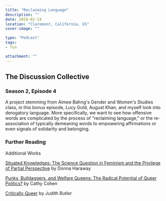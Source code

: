 ```yaml
---
title: "Reclaiming Language"
description: ""
date: 2019-02-14
location: "Claremont, California, US"
cover-image: ""

type: "Podcast"
tags:
- fun

attachment: ""
---
```

## The Discussion Collective
### Season 2, Episode 4
A project stemming from Aimee Bahng's Gender and Women's Studies class,  in this bonus episode, Lucy Gold, August Khan, and myself look into  derogatory language. More specifically, we want to see how offensive  words are complicated by the process of "reclaiming language," or the  re-association of typically demeaning words to empowering affirmations  or even signals of solidarity and belonging.

### Further Reading

Additional Works

[Situated Knowledges: The Science Question in Feminism and the Privilege of Partial Perspective](https://philpapers.org/rec/HARSKT) by Donna Haraway

[Punks, Bulldaggers, and Welfare Queens: The Radical Potential of Queer Politics?](https://read.dukeupress.edu/glq/article/3/4/437/9940/Punks-Bulldaggers-and-Welfare-Queens-The-Radical) by Cathy Cohen

[Critically Queer](https://read.dukeupress.edu/glq/article/1/1/17/9896/Critically-Queer) by Judith Butler